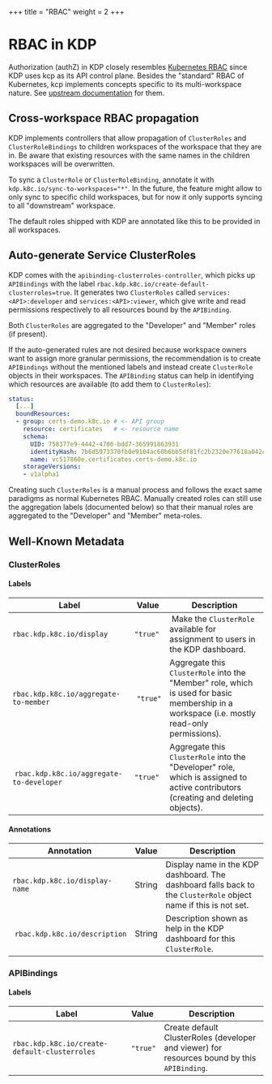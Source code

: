 +++
title = "RBAC"
weight = 2
+++

# RBAC in KDP

Authorization (authZ) in KDP closely resembles
[Kubernetes RBAC](https://kubernetes.io/docs/reference/access-authn-authz/rbac/) since KDP uses kcp
as its API control plane. Besides the "standard" RBAC of Kubernetes, kcp implements concepts specific
to its multi-workspace nature. See
[upstream documentation](https://docs.kcp.io/kcp/v0.22/concepts/authorization/) for them.

## Cross-workspace RBAC propagation

KDP implements controllers that allow propagation of `ClusterRoles` and `ClusterRoleBindings` to
children workspaces of the workspace that they are in. Be aware that existing resources with the same
names in the children workspaces will be overwritten.

To sync a `ClusterRole` or `ClusterRoleBinding`, annotate it with `kdp.k8c.io/sync-to-workspaces="*"`.
In the future, the feature might allow to only sync to specific child workspaces, but for now it only
supports syncing to all "downstream" workspace.

The default roles shipped with KDP are annotated like this to be provided in all workspaces.

## Auto-generate Service ClusterRoles

KDP comes with the `apibinding-clusterroles-controller`, which picks up `APIBindings` with the label
`rbac.kdp.k8c.io/create-default-clusterroles=true`. It generates two `ClusterRoles` called
`services:<API>:developer` and `services:<API>:viewer`, which give write and read permissions
respectively to all resources bound by the `APIBinding`.

Both `ClusterRoles` are aggregated to the "Developer" and "Member" roles (if present).

If the auto-generated rules are not desired because workspace owners want to assign more granular
permissions, the recommendation is to create `APIBindings` without the mentioned labels and instead
create `ClusterRole` objects in their workspaces. The `APIBinding` status can help in identifying
which resources are available (to add them to `ClusterRoles`):

```yaml
status:
  [...]
  boundResources:
  - group: certs-demo.k8c.io # <- API group
    resource: certificates   # <- resource name
    schema:
      UID: 758377e9-4442-4706-bdd7-365991863931
      identityHash: 7b6d5973370fb0e9104ac60b6bb5df81fc2b2320e77618a042c20281274d5a0a
      name: vc517860e.certificates.certs-demo.k8c.io
    storageVersions:
    - v1alpha1
```

Creating such `ClusterRoles` is a manual process and follows the exact same paradigms as normal
Kubernetes RBAC. Manually created roles can still use the aggregation labels (documented below) so
that their manual roles are aggregated to the "Developer" and "Member" meta-roles.

## Well-Known Metadata

### ClusterRoles

#### Labels

| Label                                    | Value      | Description                |
| ---------------------------------------- | ---------- | -------------------------- |
| `rbac.kdp.k8c.io/display`                | `"true"`   | Make the `ClusterRole` available for assignment to users in the KDP dashboard. |
| `rbac.kdp.k8c.io/aggregate-to-member`    | `"true"`   | Aggregate this `ClusterRole` into the "Member" role, which is used for basic membership in a workspace (i.e. mostly read-only permissions). |
| `rbac.kdp.k8c.io/aggregate-to-developer` | `"true"`   | Aggregate this `ClusterRole` into the "Developer" role, which is assigned to active contributors (creating and deleting objects). |

#### Annotations

| Annotation                     | Value      | Description                |
| ------------------------------ | ---------- | -------------------------- |
| `rbac.kdp.k8c.io/display-name` | String     | Display name in the KDP dashboard. The dashboard falls back to the `ClusterRole` object name if this is not set. |
| `rbac.kdp.k8c.io/description`  | String     | Description shown as help in the KDP dashboard for this `ClusterRole`. |

### APIBindings

#### Labels

| Label                                         | Value    | Description                                                                                  |
| --------------------------------------------- | -------- | -------------------------------------------------------------------------------------------- |
| `rbac.kdp.k8c.io/create-default-clusterroles` | `"true"` | Create default ClusterRoles (developer and viewer) for resources bound by this `APIBinding`. |
